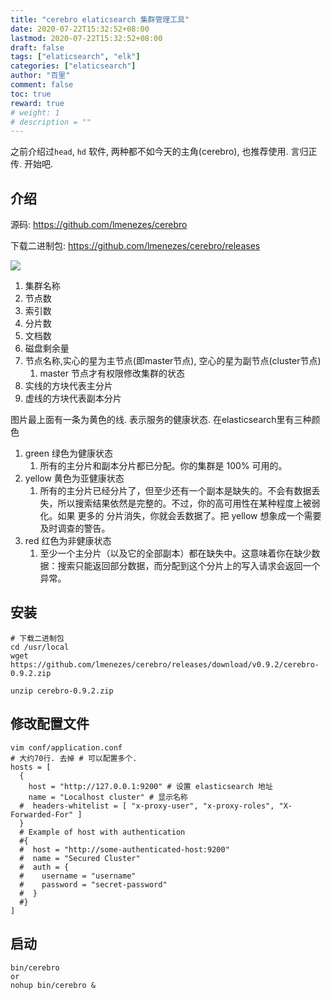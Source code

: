 ```yaml
---
title: "cerebro elaticsearch 集群管理工具"
date: 2020-07-22T15:32:52+08:00
lastmod: 2020-07-22T15:32:52+08:00
draft: false
tags: ["elaticsearch", "elk"]
categories: ["elaticsearch"]
author: "百里"
comment: false
toc: true
reward: true
# weight: 1
# description = ""
---
```


之前介绍过`head`, `hd` 软件, 两种都不如今天的主角(cerebro), 也推荐使用. 言归正传. 开始吧.

## 介绍

源码: https://github.com/lmenezes/cerebro

下载二进制包: https://github.com/lmenezes/cerebro/releases

![](http://img.sgfoot.com/b/20200722163421.png?imageslim)

1. 集群名称
2. 节点数
3. 索引数
4. 分片数
5. 文档数
6. 磁盘剩余量
7. 节点名称,实心的星为主节点(即master节点), 空心的星为副节点(cluster节点)
   1. master 节点才有权限修改集群的状态
8. 实线的方块代表主分片
9. 虚线的方块代表副本分片

图片最上面有一条为黄色的线. 表示服务的健康状态. 在elasticsearch里有三种颜色
1. green 绿色为健康状态
   1. 所有的主分片和副本分片都已分配。你的集群是 100% 可用的。
2. yellow 黄色为亚健康状态
   1. 所有的主分片已经分片了，但至少还有一个副本是缺失的。不会有数据丢失，所以搜索结果依然是完整的。不过，你的高可用性在某种程度上被弱化。如果 更多的 分片消失，你就会丢数据了。把 yellow 想象成一个需要及时调查的警告。
3. red 红色为非健康状态
   1. 至少一个主分片（以及它的全部副本）都在缺失中。这意味着你在缺少数据：搜索只能返回部分数据，而分配到这个分片上的写入请求会返回一个异常。

## 安装

```
# 下载二进制包
cd /usr/local
wget https://github.com/lmenezes/cerebro/releases/download/v0.9.2/cerebro-0.9.2.zip

unzip cerebro-0.9.2.zip
```

## 修改配置文件

```
vim conf/application.conf
# 大约70行. 去掉 # 可以配置多个.
hosts = [
  {
    host = "http://127.0.0.1:9200" # 设置 elasticsearch 地址
    name = "Localhost cluster" # 显示名称
  #  headers-whitelist = [ "x-proxy-user", "x-proxy-roles", "X-Forwarded-For" ]
  }
  # Example of host with authentication
  #{
  #  host = "http://some-authenticated-host:9200"
  #  name = "Secured Cluster"
  #  auth = {
  #    username = "username"
  #    password = "secret-password"
  #  }
  #}
]

```

## 启动

```
bin/cerebro
or 
nohup bin/cerebro &
```

